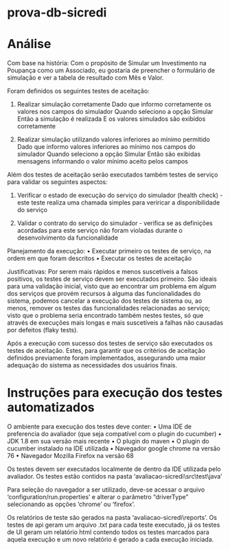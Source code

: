 # prova-db-sicredi

# Análise 
Com base na história:
Com o propósito de Simular um Investimento na Poupança
como um Associado,
eu gostaria de preencher o formulário de simulação
e ver a tabela de resultado com Mês e Valor.

Foram definidos os seguintes testes de aceitação:
1. Realizar simulação corretamente
Dado que informo corretamente os valores nos campos do simulador
Quando seleciono a opção Simular
Então a simulação é realizada
E os valores simulados são exibidos corretamente

2. Realizar simulação utilizando valores inferiores ao mínimo permitido
Dado que informo valores inferiores ao mínimo nos campos do simulador
Quando seleciono a opção Simular
Então são exibidas mensagens informando o valor mínimo aceito pelos campos

Além dos testes de aceitação serão executados também testes de serviço para validar os seguintes aspectos:
1. Verificar o estado de execução do serviço do simulador (health check) - este teste realiza uma chamada simples para veriricar a disponibilidade do serviço 

2. Validar o contrato do serviço do simulador - verifica se as definições acordadas para este serviço não foram violadas durante o desenvolvimento da funcionalidade

Planejamento da execução:
•	Executar primeiro os testes de serviço, na ordem em que foram descritos
•	Executar os testes de aceitação

Justificativas:
Por serem mais rápidos e menos suscetíveis a falsos positivos, os testes de serviço devem ser executados primeiro. São ideais para uma validação inicial, visto que ao encontrar um problema em algum dos serviços que provém recursos à alguma das funcionalidades do sistema, podemos cancelar a execução dos testes de sistema ou, ao menos, remover os testes das funcionalidades relacionadas ao serviço; visto que o problema seria encontrado também nestes testes, só que através de execuções mais longas e mais suscetíveis a falhas não causadas por defeitos (flaky tests).

Após a execução com sucesso dos testes de serviço são executados os testes de aceitação. Estes, para garantir que os critérios de aceitação definidos previamente foram implementados, assegurando uma maior adequação do sistema as necessidades dos usuários finais.

# Instruções para execução dos testes automatizados
O ambiente para execução dos testes deve conter:
• Uma IDE de preferencia do avaliador (que seja compatível com o plugin do cucumber)
• JDK 1.8 em sua versão mais recente
• O plugin do maven
• O plugin do cucumber instalado na IDE utilizada
• Navegador google chrome na versão 76
• Navegador Mozilla Firefox na versão 68

Os testes devem ser executados localmente de dentro da IDE utilizada pelo avaliador. Os testes estão contidos na pasta ‘avaliacao-sicredi\src\test\java’

Para seleção do navegador a ser utilizado, deve-se acessar o arquivo ‘configuration/run.properties’ e alterar o parâmetro “driverType” selecionando as opções ‘chrome’ ou ‘firefox’.

Os relatórios de teste são gerados na pasta ‘avaliacao-sicredi\reports’. Os testes de api geram um arquivo .txt para cada teste executado, já os testes de UI geram um relatório html contendo todos os testes marcados para aquela execução e um novo relatório é gerado a cada execução iniciada.
